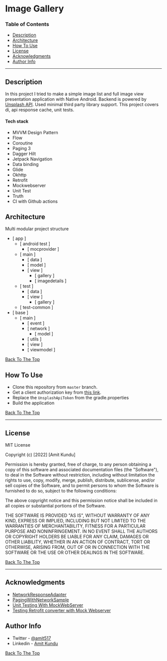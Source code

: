 # Image Gallery

### Table of Contents

- [Description](#description)
- [Architecture](#architecture)
- [How To Use](#how-to-use)
- [License](#license)
- [Acknowledgments](#acknowledgments)
- [Author Info](#author-info)

---

## Description

In this project I tried to make a simple image list and full image view presentation application with Native Android. Backend is powered by [Unsplash API](https://unsplash.com/documentation#list-photos). Used minimal third party library support. This project covers di, api response cache, unit tests.

#### Tech stack

- MVVM Design Pattern
- Flow
- Coroutine
- Paging 3
- Dagger Hilt
- Jetpack Navigation
- Data binding
- Glide
- Okhttp
- Retrofit
- Mockwebserver
- Unit Test
- Truth
- CI with Github actions

## Architecture

Multi modular project structure

- [ app ]
  - [ android test ]
    - [ mocprovider ]
  - [ main ]
    - [ data ]
    - [ model ]
    - [ view ]
      - [ gallery ]
      - [ imagedetails ]
  - [ test ]
    - [ data ]
    - [ view ]
      - [ gallery ]
  - [ test-common ]
- [ base ]
  - [ main ]
    - [ event ]
    - [ network ]
      - [ model ]
    - [ utils ]
    - [ view ]
    - [ viewmodel ]

[Back To The Top](#read-me-template)

## How To Use

- Clone this repository from `master` branch.
- Get a client authorization key from [this link](https://unsplash.com/developers).
- Replace the `UnsplashApiToken` from the gradle.properties
- Build the application

[Back To The Top](#read-me-template)

---

## License

MIT License

Copyright (c) [2022] [Amit Kundu]

Permission is hereby granted, free of charge, to any person obtaining a copy
of this software and associated documentation files (the "Software"), to deal
in the Software without restriction, including without limitation the rights
to use, copy, modify, merge, publish, distribute, sublicense, and/or sell
copies of the Software, and to permit persons to whom the Software is
furnished to do so, subject to the following conditions:

The above copyright notice and this permission notice shall be included in all
copies or substantial portions of the Software.

THE SOFTWARE IS PROVIDED "AS IS", WITHOUT WARRANTY OF ANY KIND, EXPRESS OR
IMPLIED, INCLUDING BUT NOT LIMITED TO THE WARRANTIES OF MERCHANTABILITY,
FITNESS FOR A PARTICULAR PURPOSE AND NONINFRINGEMENT. IN NO EVENT SHALL THE
AUTHORS OR COPYRIGHT HOLDERS BE LIABLE FOR ANY CLAIM, DAMAGES OR OTHER
LIABILITY, WHETHER IN AN ACTION OF CONTRACT, TORT OR OTHERWISE, ARISING FROM,
OUT OF OR IN CONNECTION WITH THE SOFTWARE OR THE USE OR OTHER DEALINGS IN THE
SOFTWARE.

[Back To The Top](#read-me-template)

---

## Acknowledgments

- [NetworkResponseAdapter](https://github.com/haroldadmin/NetworkResponseAdapter)
- [PagingWithNetworkSample](https://github.com/android/architecture-components-samples/tree/main/PagingWithNetworkSample)
- [Unit Testing With MockWebServer](https://github.com/Farhandroid/Pexel)
- [Testing Retrofit converter with Mock Webserver](https://proandroiddev.com/testing-retrofit-converter-with-mock-webserver-50f3e1f54013)

## Author Info

- Twitter - [@amit517](https://twitter.com/amit517)
- Linkedin - [Amit Kundu](https://www.linkedin.com/in/amit-kundu-345a79119/)

[Back To The Top](#read-me-template)
